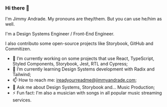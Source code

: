 ### Hi there 👋

I'm Jimmy Andrade. My pronouns are they/them. But you can use he/him as well.

I'm a Design Systems Engineer / Front-End Engineer.

I also contributo some open-source projects like Storybook, GitHub and Commitizen.

- 🔭 I’m currently working on some projects that use React, TypeScript, Styled Components, Storybook, Jest, RTL and Cypress;
- 🌱 I’m currently learning Design Systems development with Radix and Tailwind;
- 📫 How to reach me: ireadyourreadme@jimmyandrade.com;
- 💬 Ask me about Design Systems, Storybook and... Music Production;
- ⚡ Fun fact: I'm also a musician with songs in all popular music streaming services.

<!--
**jimmyandrade/jimmyandrade** is a ✨ _special_ ✨ repository because its `README.md` (this file) appears on your GitHub profile.

Here are some ideas to get you started:

- 👯 I’m looking to collaborate on ...
- 🤔 I’m looking for help with ...
-->
